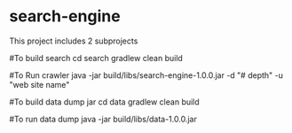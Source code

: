 # search-engine

This project includes 2 subprojects

#To build search 
cd search
gradlew clean build

#To Run crawler
java -jar build/libs/search-engine-1.0.0.jar -d "# depth" -u "web site name"

#To build data dump jar
cd data 
gradlew clean build

#To run data dump
java -jar build/libs/data-1.0.0.jar 

